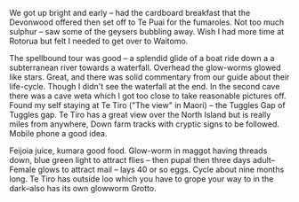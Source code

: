 We got up bright and early – had the cardboard breakfast that the Devonwood offered then set off to Te Puai for the fumaroles. Not too much sulphur – saw some of the geysers bubbling away. Wish I had more time at Rotorua but felt I needed to get over to Waitomo.

The spellbound tour was good – a splendid glide of a boat ride down a a subterranean river towards a waterfall. Overhead the glow-worms glowed like stars. Great, and there was solid commentary from our guide about their life-cycle. Though I didn't see the waterfall at the end. In the second cave there was a cave weta which I got too close to take reasonable pictures off. Found my self staying at Te Tiro ("The view" in Maori) – the Tuggles Gap of Tuggles gap. Te Tiro has a great view over the North Island but is really miles from anywhere, Down farm tracks with cryptic signs to be followed. Mobile phone a good idea.

Feijoia juice, kumara good food. Glow-worm in maggot having threads down, blue green light to attract flies – then pupal then three days adult– Female glows to attract mail – lays 40 or so eggs. Cycle about nine months long. Te Tiro has outside loo which you have to grope your way to in the dark–also has its own glowworm Grotto.
